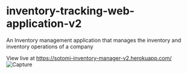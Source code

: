 # inventory-tracking-web-application-v2
An Inventory management application that manages the inventory and inventory operations of a company


View live at https://sotomi-inventory-manager-v2.herokuapp.com/
![Capture](https://user-images.githubusercontent.com/67606934/183743775-38cda8cd-3fef-40c8-a3ad-a671d8a347ec.PNG)
